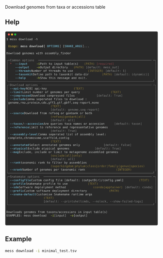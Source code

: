 Download genomes from taxa or accessions table

## Help

![`mess download -h`](../images/mess-download-help.svg)

## Example

```sh
mess download -i minimal_test.tsv
```
